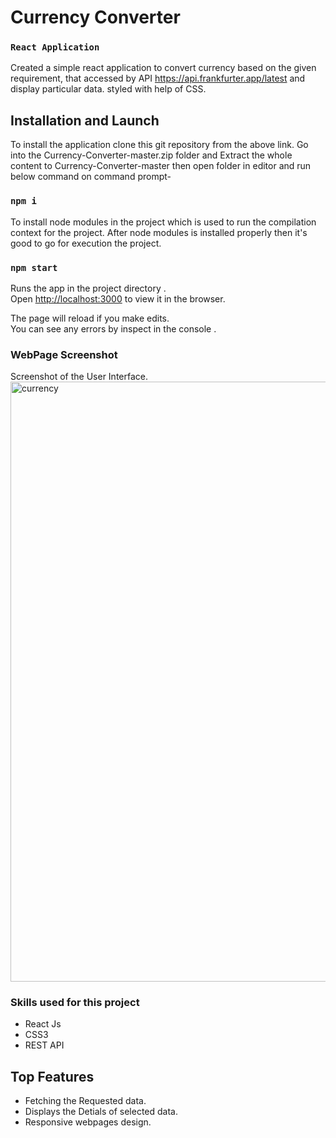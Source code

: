 # Currency Converter

###  `React Application`

Created a simple react application to convert currency based on the given requirement, that accessed by API  https://api.frankfurter.app/latest and display particular data. styled with help of CSS.


## Installation and Launch

To install the application clone this git repository from the above link.
Go into the Currency-Converter-master.zip folder and Extract the whole content to Currency-Converter-master then open folder in editor and run below command on command prompt-

### `npm i`

To install node modules in the project which is used to run the compilation context for the project. After node modules is installed properly then it's good to go for execution the project.

### `npm start`

Runs the app in the project directory .<br />
Open [http://localhost:3000](http://localhost:3000) to view it in the browser.

The page will reload if you make edits.<br />
You can see any errors by inspect in the console .

### WebPage Screenshot
Screenshot of the User Interface.
<img width="960" alt="currency" src="https://user-images.githubusercontent.com/52202834/93770611-088d4480-fc3a-11ea-8b8f-b06d120362db.png">

### Skills used for this project

* React Js
* CSS3
* REST API

## Top Features
* Fetching the Requested data.
* Displays the Detials of selected data.
* Responsive webpages design.  
